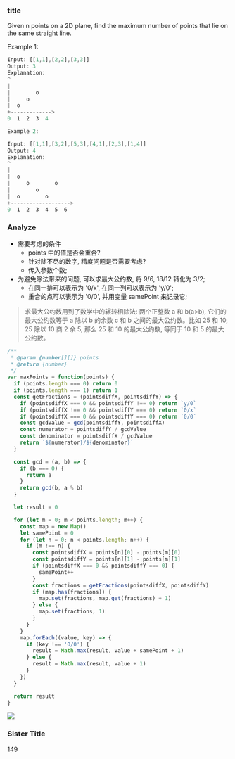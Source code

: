 <!--
abbrlink: a8g2xifr
-->

### title

Given n points on a 2D plane, find the maximum number of points that lie on the same straight line.

Example 1:

```js
Input: [[1,1],[2,2],[3,3]]
Output: 3
Explanation:
^
|
|        o
|     o
|  o  
+------------->
0  1  2  3  4
```

```js
Example 2:

Input: [[1,1],[3,2],[5,3],[4,1],[2,3],[1,4]]
Output: 4
Explanation:
^
|
|  o
|     o        o
|        o
|  o        o
+------------------->
0  1  2  3  4  5  6
```

### Analyze

* 需要考虑的条件
  * points 中的值是否会重合?
  * 针对除不尽的数字, 精度问题是否需要考虑?
  * 传入参数个数;
* 为避免除法带来的问题, 可以求最大公约数, 将 9/6, 18/12 转化为 3/2;
  * 在同一排可以表示为 '0/x', 在同一列可以表示为 'y/0';
  * 重合的点可以表示为 '0/0', 并用变量 samePoint 来记录它;

> 求最大公约数用到了数学中的辗转相除法: 两个正整数 a 和 b(a>b), 它们的最大公约数等于 a 除以 b 的余数 c 和 b 之间的最大公约数。比如 25 和 10, 25 除以 10 商 2 余 5, 那么 25 和 10 的最大公约数, 等同于 10 和 5 的最大公约数。

```js
/**
 * @param {number[][]} points
 * @return {number}
 */
var maxPoints = function(points) {
  if (points.length === 0) return 0
  if (points.length === 1) return 1
  const getFractions = (pointsdiffX, pointsdiffY) => {
    if (pointsdiffX === 0 && pointsdiffY !== 0) return `y/0`
    if (pointsdiffX !== 0 && pointsdiffY === 0) return `0/x`
    if (pointsdiffX === 0 && pointsdiffY === 0) return `0/0`
    const gcdValue = gcd(pointsdiffY, pointsdiffX)
    const numerator = pointsdiffY / gcdValue
    const denominator = pointsdiffX / gcdValue
    return `${numerator}/${denominator}`
  }

  const gcd = (a, b) => {
    if (b === 0) {
      return a
    }
    return gcd(b, a % b)
  }

  let result = 0

  for (let m = 0; m < points.length; m++) {
    const map = new Map()
    let samePoint = 0
    for (let n = 0; n < points.length; n++) {
      if (m !== n) {
        const pointsdiffX = points[n][0] - points[m][0]
        const pointsdiffY = points[n][1] - points[m][1]
        if (pointsdiffX === 0 && pointsdiffY === 0) {
          samePoint++
        }
        const fractions = getFractions(pointsdiffX, pointsdiffY)
        if (map.has(fractions)) {
          map.set(fractions, map.get(fractions) + 1)
        } else {
          map.set(fractions, 1)
        }
      }
    }
    map.forEach((value, key) => {
      if (key !== '0/0') {
        result = Math.max(result, value + samePoint + 1)
      } else {
        result = Math.max(result, value + 1)
      }
    })
  }

  return result
}
```

![](http://with.muyunyun.cn/490006ca96e92c2bbcbca3856d71c1df.jpg-400)

### Sister Title

149